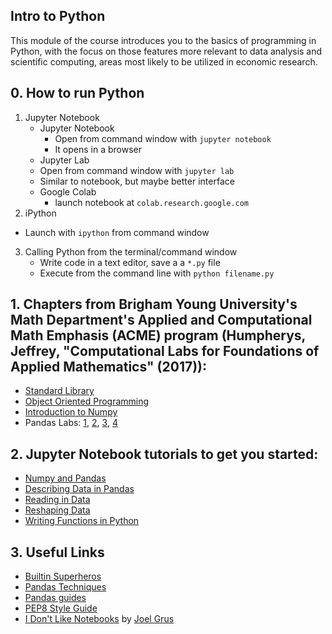 ## Intro to Python
This module of the course introduces you to the basics of programming in Python, with the focus on those features more relevant to data analysis and scientific computing, areas most likely to be utilized in economic research.


## 0. How to run Python
1. Jupyter Notebook
   * Jupyter Notebook
     * Open from command window with `jupyter notebook`
     * It opens in a browser
   * Jupyter Lab
    * Open from command window with `jupyter lab`
    * Similar to notebook, but maybe better interface
   * Google Colab
     * launch notebook at `colab.research.google.com`
2. iPython
  * Launch with `ipython` from command window
3. Calling Python from the terminal/command window
   * Write code in a text editor, save a a `*.py` file
   * Execute from the command line with `python filename.py`

## 1. Chapters from Brigham Young University's Math Department's Applied and Computational Math Emphasis (ACME) program (Humpherys, Jeffrey, "Computational Labs for Foundations of Applied Mathematics" (2017)):
* [Standard Library](https://github.com/jdebacker/CompEcon_Fall21/blob/master/Python/ACME_StandardLibrary.pdf)
* [Object Oriented Programming](https://github.com/jdebacker/CompEcon_Fall21/blob/master/Python/ACME_ObjectOriented.pdf)
* [Introduction to Numpy](https://github.com/jdebacker/CompEcon_Fall21/blob/master/Python/ACME_NumpyIntro.pdf)
* Pandas Labs: [1](https://github.com/jdebacker/CompEcon_Fall21/blob/master/Python/ACME_Pandas1.pdf), [2](https://github.com/jdebacker/CompEcon_Fall21/blob/master/Python/ACME_Pandas2.pdf), [3](https://github.com/jdebacker/CompEcon_Fall21/blob/master/Python/ACME_Pandas3.pdf), [4](https://github.com/jdebacker/CompEcon_Fall21/blob/master/Python/ACME_Pandas4.pdf)


## 2. Jupyter Notebook tutorials to get you started:
* [Numpy and Pandas](https://github.com/jdebacker/CompEcon_Fall21/blob/master/Python/PythonNumpyPandas.ipynb)
* [Describing Data in Pandas](https://github.com/jdebacker/CompEcon_Fall21/blob/master/Python/PythonDescribe.ipynb)
* [Reading in Data](https://github.com/jdebacker/CompEcon_Fall21/blob/master/Python/PythonReadIn.ipynb)
* [Reshaping Data](https://github.com/jdebacker/CompEcon_Fall21/blob/master/Python/PythonReshape.ipynb)
* [Writing Functions in Python](https://github.com/jdebacker/CompEcon_Fall21/blob/master/Python/PythonFuncs.ipynb)


## 3. Useful Links
* [Builtin Superheros](https://youtu.be/j6VSAsKAj98)
* [Pandas Techniques](https://medium.com/@sean.turner026/week-2-and-useful-pandas-techniques-2f5dd78a5a59)
* [Pandas guides](http://tomaugspurger.github.io/archives.html)
* [PEP8 Style Guide](https://www.python.org/dev/peps/pep-0008/)
* [I Don't Like Notebooks](https://t.co/30peBFwTbv) by [Joel Grus](https://joelgrus.com)
